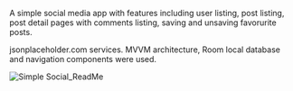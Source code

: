 A simple social media app with features including user listing, post listing, post detail pages with comments listing, saving and unsaving favorurite posts. 

jsonplaceholder.com services. MVVM architecture, Room local database and navigation components were used.

![Simple Social_ReadMe](https://user-images.githubusercontent.com/113629828/197412239-b237b451-b0e8-40de-9f35-95b62682c186.png)
